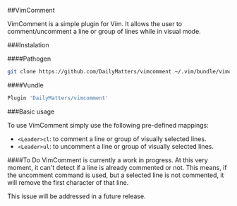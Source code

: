 ##VimComment

VimComment is a simple plugin for Vim. It allows the user to comment/uncomment a line or group of lines while in visual mode.

###Instalation

####Pathogen

```bash
git clone https://github.com/DailyMatters/vimcomment ~/.vim/bundle/vimcomment
```

####Vundle

```bash
Plugin 'DailyMatters/vimcomment'
```

###Basic usage

To use VimComment simply use the following pre-defined mappings:

- `<Leader>cl`: to comment a line or group of visually selected lines.
- `<Leader>ul`: to uncomment a line or group of visually selected lines.

####To Do
VimComment is currently a work in progress. At this very moment, it can't detect if a line is already commented or not. This means, if the uncomment command is used, but a selected line is not commented, it will remove the first character of that line.

This issue will be addressed in a future release.

